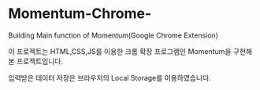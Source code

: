 # Momentum-Chrome-
Building Main function of Momentum(Google Chrome Extension)

이 프로젝트는 HTML,CSS,JS를 이용한 크롬 확장 프로그램인 Momentum을 구현해본 프로젝트입니다.

입력받은 데이터 저장은 브라우저의 Local Storage를 이용하였습니다.


